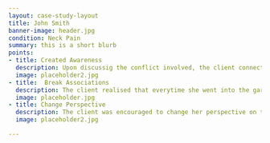 ```yaml
---
layout: case-study-layout
title: John Smith
banner-image: header.jpg
condition: Neck Pain
summary: this is a short blurb
points:
- title: Created Awareness
  description: Upon discussig the conflict involved, the client connect an event that happend 1 year ago. A friend of her grandaughters fell from the swing at their home and hurt her knee <strong>(HER DHS) </strong>
  image: placeholder2.jpg
- title:  Break Associations
  description: The client realised that everytime she went into the garden where the accident happend, she felt her shoulder pain come back. Her new found awareness helped her to remove the stress assoicated with this track.  
  image: placeholder.jpg
- title: Change Perspective
  description: The client was encouraged to change her perspective on the situation. She realised that it was not her fault and she did not need to feel guilty any longer.
  image: placeholder2.jpg

---
```

